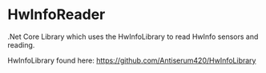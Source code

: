 # HwInfoReader

.Net Core Library which uses the HwInfoLibrary to read HwInfo sensors and reading. 


HwInfoLibrary found here: https://github.com/Antiserum420/HwInfoLibrary
